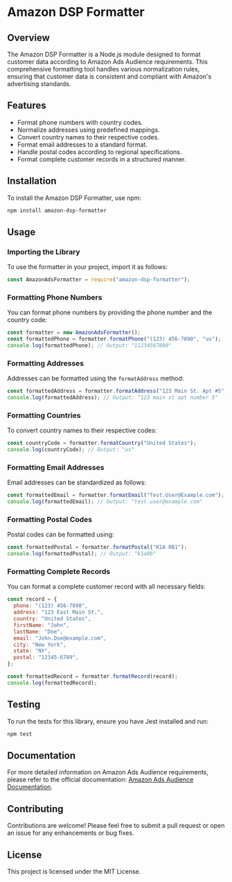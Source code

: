 # Amazon DSP Formatter

## Overview

The Amazon DSP Formatter is a Node.js module designed to format customer data according to Amazon Ads Audience requirements. This comprehensive formatting tool handles various normalization rules, ensuring that customer data is consistent and compliant with Amazon's advertising standards.

## Features

- Format phone numbers with country codes.
- Normalize addresses using predefined mappings.
- Convert country names to their respective codes.
- Format email addresses to a standard format.
- Handle postal codes according to regional specifications.
- Format complete customer records in a structured manner.

## Installation

To install the Amazon DSP Formatter, use npm:

```bash
npm install amazon-dsp-formatter
```

## Usage

### Importing the Library

To use the formatter in your project, import it as follows:

```javascript
const AmazonAdsFormatter = require("amazon-dsp-formatter");
```

### Formatting Phone Numbers

You can format phone numbers by providing the phone number and the country code:

```javascript
const formatter = new AmazonAdsFormatter();
const formattedPhone = formatter.formatPhone("(123) 456-7890", "us");
console.log(formattedPhone); // Output: "11234567890"
```

### Formatting Addresses

Addresses can be formatted using the `formatAddress` method:

```javascript
const formattedAddress = formatter.formatAddress("123 Main St. Apt #5", "us");
console.log(formattedAddress); // Output: "123 main st apt number 5"
```

### Formatting Countries

To convert country names to their respective codes:

```javascript
const countryCode = formatter.formatCountry("United States");
console.log(countryCode); // Output: "us"
```

### Formatting Email Addresses

Email addresses can be standardized as follows:

```javascript
const formattedEmail = formatter.formatEmail("Test.User@Example.com");
console.log(formattedEmail); // Output: "test.user@example.com"
```

### Formatting Postal Codes

Postal codes can be formatted using:

```javascript
const formattedPostal = formatter.formatPostal("K1A 0B1");
console.log(formattedPostal); // Output: "k1a0b"
```

### Formatting Complete Records

You can format a complete customer record with all necessary fields:

```javascript
const record = {
  phone: "(123) 456-7890",
  address: "123 East Main St.",
  country: "United States",
  firstName: "John",
  lastName: "Doe",
  email: "John.Doe@example.com",
  city: "New York",
  state: "NY",
  postal: "12345-6789",
};

const formattedRecord = formatter.formatRecord(record);
console.log(formattedRecord);
```

## Testing

To run the tests for this library, ensure you have Jest installed and run:

```bash
npm test
```

## Documentation

For more detailed information on Amazon Ads Audience requirements, please refer to the official documentation: [Amazon Ads Audience Documentation](https://advertising.amazon.co.uk/help/GCCXMZYCK4RXWS6C).

## Contributing

Contributions are welcome! Please feel free to submit a pull request or open an issue for any enhancements or bug fixes.

## License

This project is licensed under the MIT License.